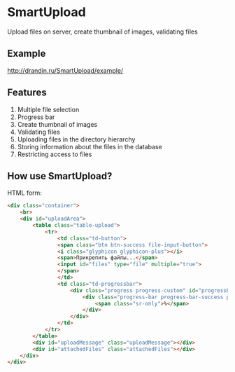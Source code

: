 # SmartUpload
Upload files on server, сreate thumbnail of images, validating files

<h2>Example</h2>

http://drandin.ru/SmartUpload/example/

<h2>Features</h2>

1.	Multiple file selection
2.	Progress bar
3.	Create thumbnail of images
4.	Validating files
5.	Uploading files in the directory hierarchy
6.	Storing information about the files in the database
7.	Restricting access to files

<h2>How use SmartUpload?</h2>

HTML form:

```html
<div class="container">
    <br>
    <div id="uploadArea">
        <table class="table-upload">
            <tr>
                <td class="td-button">
                <span class="btn btn-success file-input-button">
                <i class="glyphicon glyphicon-plus"></i>
                <span>Прикрепить файлы...</span>
                <input id="files" type="file" multiple="true">
                </span>
                </td>
                <td class="td-progressbar">
                    <div class="progress progress-custom" id="progressBarArea">
                        <div class="progress-bar progress-bar-success progress-bar-striped" id="progressBar" role="progressbar" aria-valuenow="0" aria-valuemin="0" aria-valuemax="100" style="width:0">
                            <span class="sr-only">%</span>
                        </div>
                    </div>
                </td>
            </tr>
        </table>
        <div id="uploadMessage" class="uploadMessage"></div>
        <div id="attachedFiles" class="attachedFiles"></div>
    </div>
</div>
```
